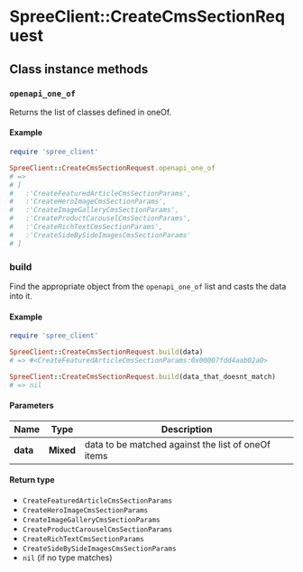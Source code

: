 # SpreeClient::CreateCmsSectionRequest

## Class instance methods

### `openapi_one_of`

Returns the list of classes defined in oneOf.

#### Example

```ruby
require 'spree_client'

SpreeClient::CreateCmsSectionRequest.openapi_one_of
# =>
# [
#   :'CreateFeaturedArticleCmsSectionParams',
#   :'CreateHeroImageCmsSectionParams',
#   :'CreateImageGalleryCmsSectionParams',
#   :'CreateProductCarouselCmsSectionParams',
#   :'CreateRichTextCmsSectionParams',
#   :'CreateSideBySideImagesCmsSectionParams'
# ]
```

### build

Find the appropriate object from the `openapi_one_of` list and casts the data into it.

#### Example

```ruby
require 'spree_client'

SpreeClient::CreateCmsSectionRequest.build(data)
# => #<CreateFeaturedArticleCmsSectionParams:0x00007fdd4aab02a0>

SpreeClient::CreateCmsSectionRequest.build(data_that_doesnt_match)
# => nil
```

#### Parameters

| Name | Type | Description |
| ---- | ---- | ----------- |
| **data** | **Mixed** | data to be matched against the list of oneOf items |

#### Return type

- `CreateFeaturedArticleCmsSectionParams`
- `CreateHeroImageCmsSectionParams`
- `CreateImageGalleryCmsSectionParams`
- `CreateProductCarouselCmsSectionParams`
- `CreateRichTextCmsSectionParams`
- `CreateSideBySideImagesCmsSectionParams`
- `nil` (if no type matches)

